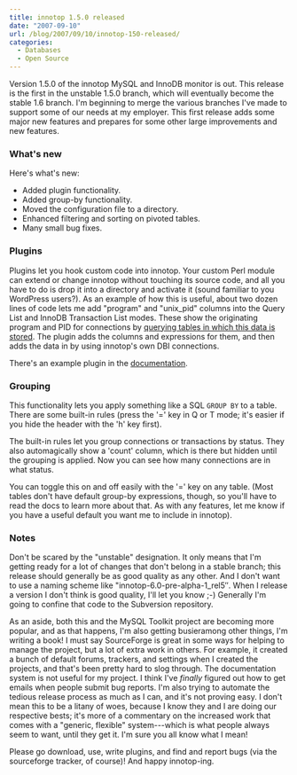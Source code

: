 ```yaml
---
title: innotop 1.5.0 released
date: "2007-09-10"
url: /blog/2007/09/10/innotop-150-released/
categories:
  - Databases
  - Open Source
---
```


Version 1.5.0 of the innotop MySQL and InnoDB monitor is out. This release is the first in the unstable 1.5.0 branch, which will eventually become the stable 1.6 branch. I'm beginning to merge the various branches I've made to support some of our needs at my employer. This first release adds some major new features and prepares for some other large improvements and new features.

### What's new

Here's what's new:

* Added plugin functionality.
* Added group-by functionality.
* Moved the configuration file to a directory.
* Enhanced filtering and sorting on pivoted tables.
* Many small bug fixes.

### Plugins

Plugins let you hook custom code into innotop. Your custom Perl module can extend or change innotop without touching its source code, and all you have to do is drop it into a directory and activate it (sound familiar to you WordPress users?). As an example of how this is useful, about two dozen lines of code lets me add "program" and "unix_pid" columns into the Query List and InnoDB Transaction List modes. These show the originating program and PID for connections by [querying tables in which this data is stored](/blog/2006/07/23/how-to-track-what-owns-a-mysql-connection/). The plugin adds the columns and expressions for them, and then adds the data in by using innotop's own DBI connections.

There's an example plugin in the [documentation](http://code.google.com/p/innotop/).

### Grouping

This functionality lets you apply something like a SQL `GROUP BY` to a table. There are some built-in rules (press the '=' key in Q or T mode; it's easier if you hide the header with the 'h' key first).

The built-in rules let you group connections or transactions by status. They also automagically show a 'count' column, which is there but hidden until the grouping is applied. Now you can see how many connections are in what status.

You can toggle this on and off easily with the '=' key on any table. (Most tables don't have default group-by expressions, though, so you'll have to read the docs to learn more about that. As with any features, let me know if you have a useful default you want me to include in innotop).

### Notes

Don't be scared by the "unstable" designation. It only means that I'm getting ready for a lot of changes that don't belong in a stable branch; this release should generally be as good quality as any other. And I don't want to use a naming scheme like "innotop-6.0-pre-alpha-1_rel5″. When I release a version I don't think is good quality, I'll let you know ;-) Generally I'm going to confine that code to the Subversion repository.

As an aside, both this and the MySQL Toolkit project are becoming more popular, and as that happens, I'm also getting busieramong other things, I'm writing a book! I must say SourceForge is great in some ways for helping to manage the project, but a lot of extra work in others. For example, it created a bunch of default forums, trackers, and settings when I created the projects, and that's been pretty hard to slog through. The documentation system is not useful for my project. I think I've *finally* figured out how to get emails when people submit bug reports. I'm also trying to automate the tedious release process as much as I can, and it's not proving easy. I don't mean this to be a litany of woes, because I know they and I are doing our respective bests; it's more of a commentary on the increased work that comes with a "generic, flexible" system---which is what people always seem to want, until they get it. I'm sure you all know what I mean!

Please go download, use, write plugins, and find and report bugs (via the sourceforge tracker, of course)! And happy innotop-ing.

